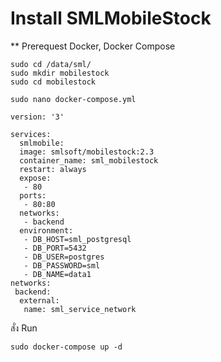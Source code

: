 # Install SMLMobileStock

** Prerequest Docker, Docker Compose


```
sudo cd /data/sml/
sudo mkdir mobilestock
sudo cd mobilestock

sudo nano docker-compose.yml

```

```
version: '3'

services:
  smlmobile:
  image: smlsoft/mobilestock:2.3
  container_name: sml_mobilestock
  restart: always
  expose:
   - 80
  ports:
   - 80:80
  networks:
   - backend
  environment:
   - DB_HOST=sml_postgresql
   - DB_PORT=5432
   - DB_USER=postgres
   - DB_PASSWORD=sml
   - DB_NAME=data1
networks:
 backend:
  external:
   name: sml_service_network

```

สั่ง Run 
```
sudo docker-compose up -d
```
